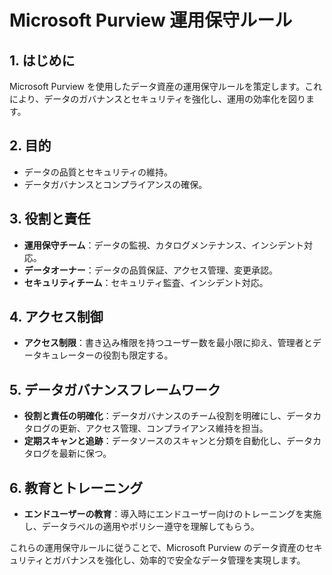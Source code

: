 # Microsoft Purview 運用保守ルール

## 1. はじめに

Microsoft Purview を使用したデータ資産の運用保守ルールを策定します。これにより、データのガバナンスとセキュリティを強化し、運用の効率化を図ります。

## 2. 目的

- データの品質とセキュリティの維持。
- データガバナンスとコンプライアンスの確保。

## 3. 役割と責任

- **運用保守チーム**：データの監視、カタログメンテナンス、インシデント対応。
- **データオーナー**：データの品質保証、アクセス管理、変更承認。
- **セキュリティチーム**：セキュリティ監査、インシデント対応。

## 4. アクセス制御

- **アクセス制限**：書き込み権限を持つユーザー数を最小限に抑え、管理者とデータキュレーターの役割も限定する。

## 5. データガバナンスフレームワーク

- **役割と責任の明確化**：データガバナンスのチーム役割を明確にし、データカタログの更新、アクセス管理、コンプライアンス維持を担当。
- **定期スキャンと追跡**：データソースのスキャンと分類を自動化し、データカタログを最新に保つ。

## 6. 教育とトレーニング

- **エンドユーザーの教育**：導入時にエンドユーザー向けのトレーニングを実施し、データラベルの適用やポリシー遵守を理解してもらう。

これらの運用保守ルールに従うことで、Microsoft Purview のデータ資産のセキュリティとガバナンスを強化し、効率的で安全なデータ管理を実現します。
